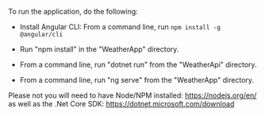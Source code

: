 To run the application, do the following:

- Install Angular CLI: From a command line, run `npm install -g @angular/cli`

- Run "npm install" in the "WeatherApp" directory.

- From a command line, run "dotnet run" from the "WeatherApi" 
directory.

- From a command line, run "ng serve" from the "WeatherApp" directory.

Please not you will need to have Node/NPM installed: https://nodejs.org/en/ as well as the .Net Core SDK: https://dotnet.microsoft.com/download
